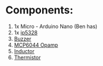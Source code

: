 # Components:

1. 1x Micro - Arduino Nano (Ben has)
2. 1x [ip5328](https://www.digipart.com/part/IP5328P)
3. [Buzzer](https://www.digikey.com/en/products/detail/pui-audio-inc/AT-1127-ST-2-R/5011397)
4. [MCP6044 Opamp](https://www.digikey.com/en/products/detail/microchip-technology/MCP6044-E-P/1098540)
5. [Inductor](https://www.digikey.com/en/products/detail/abracon-llc/AMPLA5030S-2R2MT/12168435)
6. [Thermistor](https://www.digikey.com/en/products/detail/mitsubishi-materials-u-s-a-corporation/TH20-3S104FT/12144110)